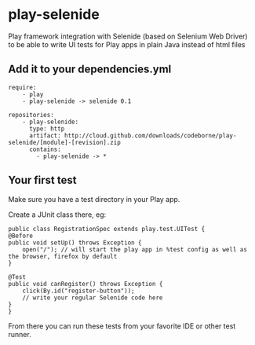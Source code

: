 play-selenide
=============

Play framework integration with Selenide (based on Selenium Web Driver) to be able to write UI tests for Play apps in plain Java instead of html files

Add it to your dependencies.yml
-------------------------------

    require:
        - play
        - play-selenide -> selenide 0.1
    
    repositories:
        - play-selenide:
          type: http
          artifact: http://cloud.github.com/downloads/codeborne/play-selenide/[module]-[revision].zip
          contains:
            - play-selenide -> *

Your first test
---------------

Make sure you have a test directory in your Play app.

Create a JUnit class there, eg:

    public class RegistrationSpec extends play.test.UITest {  
	@Before 
	public void setUp() throws Exception {    
	    open("/"); // will start the play app in %test config as well as the browser, firefox by default
	}
	
	@Test
	public void canRegister() throws Exception {
	    click(By.id("register-button"));
	    // write your regular Selenide code here
	}
    }

From there you can run these tests from your favorite IDE or other test runner.
